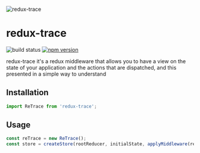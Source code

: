 ![redux-trace](http://i.imgur.com/aSgXTGF.png)

# redux-trace

![build status](https://travis-ci.org/hajjiTarik/redux-trace.svg?branch=master)
[![npm version](https://badge.fury.io/js/redux-trace.svg)](https://badge.fury.io/js/redux-trace)

redux-trace it's a redux middleware that allows you to have a view on the state of your application and the actions that are dispatched, and this presented in a simple way to understand

## Installation

```js
import ReTrace from 'redux-trace';
```

## Usage

```js
const reTrace = new ReTrace(); 
const store = createStore(rootReducer, initialState, applyMiddleware(reTrace.start));
```
